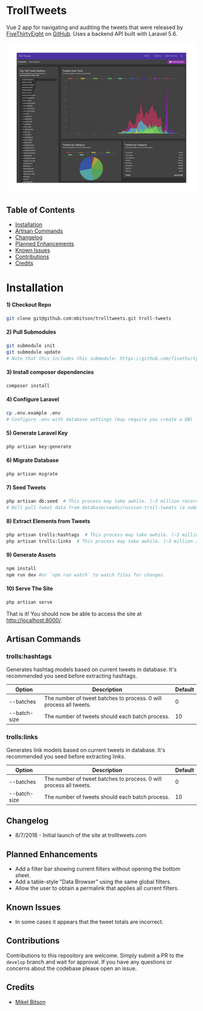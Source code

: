 # TrollTweets
Vue 2 app for navigating and auditing the tweets that were released by [FiveThirtyEight](https://fivethirtyeight.com/features/why-were-sharing-3-million-russian-troll-tweets/) on [GitHub](https://github.com/fivethirtyeight/russian-troll-tweets/). Uses a backend API built with Laravel 5.6.

![TrollTweets.com App Screenshot](./public/screenshot.png)

## Table of Contents

* [Installation](#installation)
* [Artisan Commands](#artisan-commands)
* [Changelog](#changelog)
* [Planned Enhancements](#planned-enhancements)
* [Known Issues](#known-issues)
* [Contributions](#contributions)
* [Credits](#credits)
    
# Installation
#### 1) Checkout Repo
```bash
git clone git@github.com:mbitson/trolltweets.git troll-tweets
```
#### 2) Pull Submodules
```bash
git submodule init
git submodule update
# Note that this includes this submodule: https://github.com/fivethirtyeight/russian-troll-tweets/
```
#### 3) Install composer dependencies
```bash
composer install
```
#### 4) Configure Laravel
```bash
cp .env.example .env
# Configure .env with database settings (may require you create a DB)
```
#### 5) Generate Laravel Key
```bash
php artisan key:generate
```
#### 6) Migrate Database
```bash
php artisan migrate
```
#### 7) Seed Tweets
```bash
php artisan db:seed  # This process may take awhile. (~3 million records)
# Will pull tweet data from database/seeds/russian-troll-tweets (a submodule of this repo)
```
#### 8) Extract Elements from Tweets
```bash
php artisan trolls:hashtags  # This process may take awhile. (~3 million records)
php artisan trolls:links  # This process may take awhile. (~3 million records)
```
#### 9) Generate Assets
```bash
npm install
npm run dev #or `npm run watch` to watch files for changes
```
#### 10) Serve The Site
```bash
php artisan serve
```
That is it! You should now be able to access the site at [http://localhost:8000/](http://localhost:8000/).

## Artisan Commands
### trolls:hashtags
Generates hashtag models based on current tweets in database. It's recommended you seed before extracting hashtags.

| Option | Description | Default |
| --- | --- | --- |
| --batches | The number of tweet batches to process. 0 will process all tweets. | 0 |
| --batch-size | The number of tweets should each batch process. | 10 |

### trolls:links
Generates link models based on current tweets in database. It's recommended you seed before extracting links.

| Option | Description | Default |
| --- | --- | --- |
| --batches | The number of tweet batches to process. 0 will process all tweets. | 0 |
| --batch-size | The number of tweets should each batch process. | 10 |

## Changelog
- 8/7/2018 - Initial launch of the site at trolltweets.com

## Planned Enhancements
- Add a filter bar showing current filters without opening the bottom sheet.
- Add a table-style "Data Browser" using the same global filters.
- Allow the user to obtain a permalink that applies all current filters.

## Known Issues
- In some cases it appears that the tweet totals are incorrect.

## Contributions
Contributions to this repository are welcome. Simply submit a PR to the `develop` branch and wait for approval. If you have any questions or concerns about the codebase please open an issue.

## Credits
- [Mikel Bitson](http://mbitson.com/)